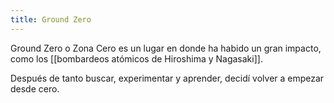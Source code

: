 ```yaml
---
title: Ground Zero
---
```

Ground Zero o Zona Cero es un lugar en donde ha habido un gran impacto, como los [[bombardeos atómicos de Hiroshima y Nagasaki]].

Después de tanto buscar, experimentar y aprender, decidí volver a empezar desde cero.